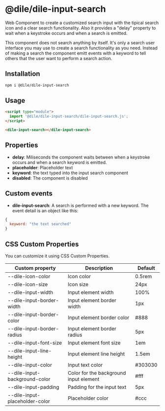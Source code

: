 # @dile/dile-input-search

Web Component to create a customized search input with the tipical search icon and a clear search functionality. Also it provides a "delay" property to wait when a keystroke occurs and when a search is emitted.

This component does not search anything by itself. It's only a search user interface you may use to create a search functionality as you need. Instead of making a search the component emitt events with a keyword to tell others that the user want to perform a search action.

## Installation
```bash
npm i @dile/dile-input-search
```

## Usage

```html
<script type="module">
  import '@dile/dile-input-search/dile-input-search.js';
</script>

<dile-input-search></dile-input-search>
```

## Properties

- **delay**: Miliseconds the component waits between when a keystroke occurs and when a search keyword is emitted.
- **placeholder**: Placeholder text
- **keyword**: the text typed into the input search component
- **disabled**: The component is disabled

## Custom events

- **dile-input-search**: A search is performed with a new keyword. The event detail is an object like this:

```javascript
{
  keyword: "the text searched"
}
```

## CSS Custom Properties

You can customize it using CSS Custom Properties.

Custom property | Description | Default
----------------|-------------|---------
--dile-icon-color | Icon color | 0.5rem
--dile-icon-size | Icon size | 24px
--dile-input-width | Input element width | 100%
--dile-input-border-width | Input element border width | 1px
--dile-input-border-color | Input element border color | #888
--dile-input-border-radius | Input element border radius | 5px
--dile-input-font-size | Input element font size | 1em
--dile-input-line-height | Input element line height | 1.5em
--dile-input-color | Input text color | #303030
--dile-input-background-color | Color for the background input element | #fff
--dile-input-padding | Padding for the input text | 5px
--dile-input-placeholder-color | Placeholder color | #ccc
